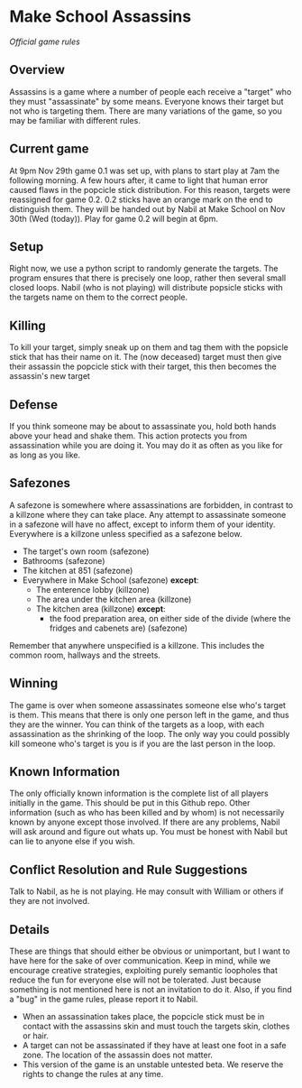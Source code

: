 # Make School Assassins
_Official game rules_

## Overview
Assassins is a game where a number of people each receive a "target" who they must "assassinate" by some means. Everyone knows their target but not who is targeting them. There are many variations of the game, so you may be familiar with different rules.

## Current game
At 9pm Nov 29th game 0.1 was set up, with plans to start play at 7am the following morning. A few hours after, it came to light that human error caused flaws in the popcicle stick distribution. For this reason, targets were reassigned for game 0.2. 0.2 sticks have an orange mark on the end to distinguish them. They will be handed out by Nabil at Make School on Nov 30th (Wed (today)). Play for game 0.2 will begin at 6pm.

## Setup
Right now, we use a python script to randomly generate the targets. The program ensures that there is precisely one loop, rather then several small closed loops. Nabil (who is not playing) will distribute popsicle sticks with the targets name on them to the correct people.

## Killing
To kill your target, simply sneak up on them and tag them with the popsicle stick that has their name on it. The (now deceased) target must then give their assassin the popcicle stick with their target, this then becomes the assassin's new target

## Defense
If you think someone may be about to assassinate you, hold both hands above your head and shake them. This action protects you from assassination while you are doing it. You may do it as often as you like for as long as you like.

## Safezones
A safezone is somewhere where assassinations are forbidden, in contrast to a killzone where they can take place. Any attempt to assassinate someone in a safezone will have no affect, except to inform them of your identity. Everywhere is a killzone unless specified as a safezone below.
* The target's own room (safezone)
* Bathrooms (safezone)
* The kitchen at 851 (safezone)
* Everywhere in Make School (safezone) __except__:
	* The enterence lobby (killzone)
	* The area under the kitchen area (killzone)
	* The kitchen area (killzone) __except__:
		* the food preparation area, on either side of the divide (where the fridges and cabenets are) (safezone)

Remember that anywhere unspecified is a killzone. This includes the common room, hallways and the streets.

## Winning
The game is over when someone assassinates someone else who's target is them. This means that there is only one person left in the game, and thus they are the winner. You can think of the targets as a loop, with each assassination as the shrinking of the loop. The only way you could possibly kill someone who's target is you is if you are the last person in the loop.

## Known Information
The only officially known information is the complete list of all players initially in the game. This should be put in this Github repo. Other information (such as who has been killed and by whom) is not necessarily known by anyone except those involved. If there are any problems, Nabil will ask around and figure out whats up. You must be honest with Nabil but can lie to anyone else if you wish.

## Conflict Resolution and Rule Suggestions
Talk to Nabil, as he is not playing. He may consult with William or others if they are not involved.

## Details
These are things that should either be obvious or unimportant, but I want to have here for the sake of over communication. Keep in mind, while we encourage creative strategies, exploiting purely semantic loopholes that reduce the fun for everyone else will not be tolerated. Just because something is not mentioned here is not an invitation to do it. Also, if you find a "bug" in the game rules, please report it to Nabil.
* When an assassination takes place, the popcicle stick must be in contact with the assassins skin and must touch the targets skin, clothes or hair.
* A target can not be assassinated if they have at least one foot in a safe zone. The location of the assassin does not matter.
* This version of the game is an unstable untested beta. We reserve the rights to change the rules at any time.

